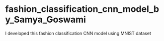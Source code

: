 # fashion_classification_cnn_model_by_Samya_Goswami
I developed this fashion classification CNN model using MNIST dataset
